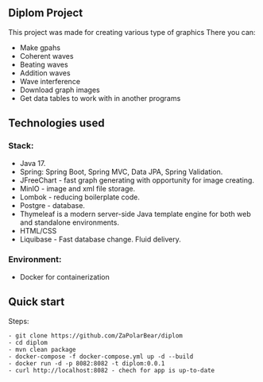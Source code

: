 ## Diplom Project
This project was made for creating various type of graphics
There you can:
* Make gpahs
* Сoherent waves
* Beating waves
* Addition waves
* Wave interference
* Download graph images
* Get data tables to work with in another programs
## Technologies used
### Stack:
* Java 17.
* Spring: Spring Boot, Spring MVC, Data JPA, Spring Validation.
* JFreeChart - fast graph generating with opportunity for image creating.
* MinIO - image and xml file storage.
* Lombok - reducing boilerplate code.
* Postgre - database.
* Thymeleaf is a modern server-side Java template engine for both web and standalone environments.
* HTML/CSS
* Liquibase - Fast database change. Fluid delivery.

  
### Environment:
* Docker for containerization
## Quick start
Steps:
```
- git clone https://github.com/ZaPolarBear/diplom
- cd diplom
- mvn clean package
- docker-compose -f docker-compose.yml up -d --build
- docker run -d -p 8082:8082 -t diplom:0.0.1
- curl http://localhost:8082 - chech for app is up-to-date
```
   
